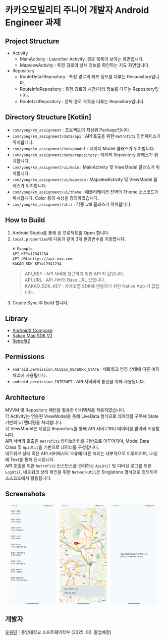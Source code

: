 # 카카오모빌리티 주니어 개발자 Android Engineer 과제

## Project Structure
- Activity
	- MainActivity : Launcher Activity. 경로 목록이 보이는 화면입니다.
	- MapviewActivity : 특정 경로의 상세 정보를 확인하는 지도 화면입니다.
- Repository
	- RouteDetailRepository : 특정 경로의 좌표 정보를 다루는 Respository입니다.
	- RouteInfoRepository : 특정 경로의 시간/거리 정보를 다루는 Repository입니다.
	- RouteListRepository : 전체 경로 목록을 다루는 Repository입니다.

## Directory Structure [Kotlin]
- `com/yong/km_assignment` : 프로젝트의 최상위 Package입니다.
- `com/yong/km_assignment/data/api` : API 호출을 위한 `Retrofit2` 인터페이스가 위치합니다.
- `com/yong/km_assignment/data/model` : 데이터 Model 클래스가 위치합니다.
- `com/yong/km_assignment/data/repository` : 데이터 Repository 클래스가 위치합니다.
- `com/yong/km_assignment/ui/main` : MainActivity 및 ViewModel 클래스가 위치합니다.
- `com/yong/km_assignment/ui/mapview` : MapviewActivity 및 ViewModel 클래스가 위치합니다.
- `com/yong/km_assignment/ui/theme` : 애플리케이션 전역의 Theme 소스코드가 위치합니다. Color 등의 속성을 정의하였습니다.
- `com/yong/km_assignment/util` : 각종 Util 클래스가 위치합니다.


## How to Build
1. Android Studio를 통해 본 프로젝트를 Open 합니다.
2. `local.properties`에 다음과 같이 3개 환경변수를 지정합니다.
	```
	# Example
	API_KEY=12341234
	API_URL=https://api.xxx.com
	KAKAO_SDK_KEY=12341234
	```
	> API_KEY : API 서버에 접근하기 위한 API 키 값입니다.<br/>
	> API_URL : API 서버의 Base URL 값입니다.<br/>
	> KAKAO_SDK_KEY : 카카오맵 SDK에 연동하기 위한 Native App 키 값입니다.
3. Gradle Sync 후 Build 합니다.

## Library
- [AndroidX Compose](https://developer.android.com/jetpack/androidx/releases/compose)
- [Kakao Map SDK V2](https://apis.map.kakao.com/android_v2/)
- [Retrofit2](https://square.github.io/retrofit/)

## Permissions
- `android.permission.ACCESS_NETWORK_STATE` : 네트워크 연경 상태에 따른 예외처리에 사용됩니다.
- `android.permission.INTERNET` : API 서버와의 통신을 위해 사용됩니다.

## Architecture
MVVM 및 Repository 패턴을 활용한 아키텍쳐를 적용하였습니다.<br/>
각 Activity는 연동된 ViewModel을 통해 LiveData 형식으로 데이터를 구독해 State 기반의 UI 렌더링을 처리합니다.<br/>
각 ViewModel은 지정된 Repository를 통해 API 서버로부터 데이터를 받아와 저장합니다.<br/>
API 서버의 호출은 `Retrofit2` 라이브러리를 기반으로 이루어지며, Model Data Class 및 `ApiUtil`을 기반으로 데이터를 구성합니다. <br/>
네트워크 상태 혹은 API 서버에서의 오류에 따른 처리는 내부적으로 이루어지며, UI상에 Text를 통해 전시됩니다.<br/>
API 호출을 위한 `Retrofit2` 인스턴스를 관리하는 `ApiUtil` 및 디버깅 로그를 위한 `LogUtil`, 네트워크 상태 확인을 위한 `NetworkUtil`은 Singletone 형식으로 정의되어 소스코드에서 활용됩니다.

## Screenshots
<div style="display: flex; flex-direction: row; justify-content: space-evenly">
	<img src="readme_image/app_1.png" width="30%">
	<img src="readme_image/app_2.png" width="30%">
	<img src="readme_image/app_3.png" width="30%">
</div>

## 개발자

[유용민](https://github.com/yymin1022) | 중앙대학교 소프트웨어학부 (2025. 02. 졸업예정)
